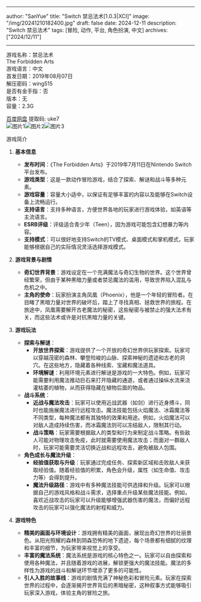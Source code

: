 
---
author: "SanYue"
title: "Switch 禁忌法术[1.0.3|XCI]"
image: "/img/20241210182400.jpg"
draft: false
date: 2024-12-11
description: "Switch 禁忌法术"
tags: [冒险, 动作, 平台, 角色扮演, 中文]
archives: ["2024/12/11"]

---

游戏名称：禁忌法术   
The Forbidden Arts    
游戏语言：中文  
首发日期：2019年08月07日  
解压密码：wing515  
是否有金手指：否  
版本：无   
容量：2.3G

[百度网盘](https://pan.baidu.com/s/17a-fATJQFLWsGnh-ElKHlA) 提取码: uke7  
![图片1](/img/9a97a.jpg)![图片2](/img/8461fc.jpg)![图片3](/img/c8e138.jpg)  

游戏简介  
1. **基本信息**
   - **发布时间**：《The Forbidden Arts》于2019年7月11日在Nintendo Switch平台发布。
   - **游戏类型**：这是一款动作冒险游戏，结合了探索、解谜和战斗等多种元素。
   - **游戏容量**：容量大小适中，以保证有足够丰富的内容以及能够在Switch设备上流畅运行。
   - **支持语言**：支持多种语言，方便世界各地的玩家进行游戏体验，如英语等主流语言。
   - **ESRB评级**：评级适合青少年（Teen），因为游戏可能包含幻想暴力等内容。
   - **支持模式**：可以很好地支持Switch的TV模式、桌面模式和掌机模式，玩家能够根据自己的实际情况灵活选择游戏模式。

2. **游戏背景与剧情**
   - **奇幻世界背景**：游戏设定在一个充满魔法与奇幻生物的世界。这个世界曾经繁荣，但由于某种黑暗力量或者禁忌魔法的滥用，导致世界陷入混乱与危机之中。
   - **主角的使命**：玩家扮演主角凤凰（Phoenix），他是一个年轻的冒险者。在目睹了黑暗力量对世界的破坏后，踏上了寻找真相、拯救世界的旅程。在旅途中，凤凰需要解开古老魔法的秘密，这些秘密与被禁止的强大法术有关，而这些法术或许是对抗黑暗力量的关键。

3. **游戏玩法**
   - **探索与解谜**：
     - **开放世界探索**：游戏提供了一个开放的奇幻世界供玩家探索。玩家可以穿越茂密的森林、攀登险峻的山脉、探索神秘的遗迹和古老的洞穴。在这些地方，隐藏着各种线索、宝藏和魔法道具。
     - **环境解谜**：利用环境元素进行解谜是游戏的一大特色。例如，玩家可能需要利用魔法推动巨石来打开隐藏的通道，或者通过操纵水流来浇灌枯萎的植物，从而获得隐藏在植物后面的物品。
   - **战斗系统**：
     - **近战与魔法攻击**：玩家可以使用近战武器（如剑）进行近身搏斗，同时也能施展魔法进行远程攻击。魔法技能包括火焰魔法、冰霜魔法等不同类型，每种魔法都有其独特的效果和用途。例如，火焰魔法可以对敌人造成持续伤害，而冰霜魔法则可以冻结敌人，限制其行动。
     - **战斗策略**：玩家需要根据敌人的类型和行为来制定战斗策略。有些敌人可能对物理攻击免疫，此时就需要使用魔法攻击；而面对一群敌人时，玩家可能需要灵活切换近战和远程攻击，避免被敌人包围。
   - **角色成长与魔法升级**：
     - **经验值获取与升级**：玩家通过完成任务、探索新区域和击败敌人来获取经验值。随着经验值的积累，角色会升级，属性（如生命值、攻击力等）会得到提升。
     - **魔法升级路径**：游戏中有多种魔法技能可供选择和升级。玩家可以根据自己的游戏风格和战斗需求，选择重点升级某些魔法技能。例如，喜欢近战攻击的玩家可以升级能够增强武器伤害的魔法，而偏好远程攻击的玩家可以强化魔法的射程和威力。

4. **游戏特色**
   - **精美的画面与环境设计**：游戏拥有精美的画面，展现出奇幻世界的壮丽景色。从阳光照耀的森林到阴森恐怖的地下遗迹，每个场景都有细腻的纹理和丰富的细节，为玩家带来视觉上的享受。
   - **丰富的魔法系统**：魔法系统是游戏的核心特色之一。玩家可以自由探索和使用各种魔法，并且随着游戏的进展，解锁更强大的魔法技能。魔法的多样性为游戏的战斗和解谜环节增添了更多的可能性。
   - **引人入胜的故事线**：游戏的剧情充满了神秘色彩和冒险元素。玩家在探索世界的过程中，会逐渐揭开世界背后的黑暗秘密，这种叙事方式能够吸引玩家深入游戏，体验主角的冒险之旅。
